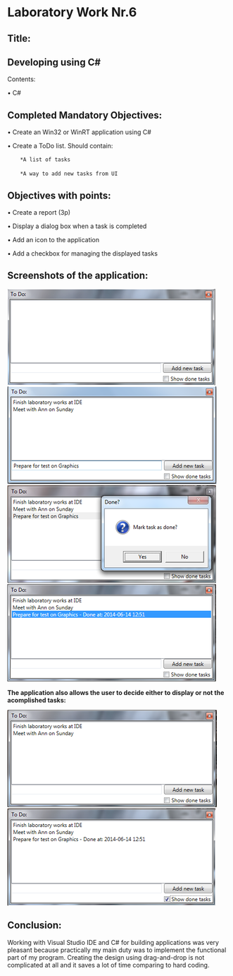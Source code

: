 Laboratory Work Nr.6
====================
Title:
------
Developing using C#
------------
Contents:

•	C#

Completed Mandatory Objectives:
--------------------
•	Create an Win32 or WinRT application using C#

•	Create a ToDo list. Should contain:

		*A list of tasks

		*A way to add new tasks from UI

Objectives with points:
-----------------------
•	Create a report (3p)

•	Display a dialog box when a task is completed

•	Add an icon to the application

•	Add a checkbox for managing the displayed tasks

Screenshots of the application:
--------------------------


![main](https://raw.githubusercontent.com/TUM-FAF/FAF-121-Gusan-Gina/master/WP/Lab6_WP/screenshots/todo1.png)
![main](https://raw.githubusercontent.com/TUM-FAF/FAF-121-Gusan-Gina/master/WP/Lab6_WP/screenshots/todo2.png)
![main](https://raw.githubusercontent.com/TUM-FAF/FAF-121-Gusan-Gina/master/WP/Lab6_WP/screenshots/todo3.png)
![main](https://raw.githubusercontent.com/TUM-FAF/FAF-121-Gusan-Gina/master/WP/Lab6_WP/screenshots/todo4.png)



**The application also allows the user to decide either to display or not the acomplished tasks:**


![main](https://raw.githubusercontent.com/TUM-FAF/FAF-121-Gusan-Gina/master/WP/Lab6_WP/screenshots/todo5.png)
![main](https://raw.githubusercontent.com/TUM-FAF/FAF-121-Gusan-Gina/master/WP/Lab6_WP/screenshots/todo6.png)

Conclusion:
-----------

Working with Visual Studio IDE and C# for building applications was very pleasant because practically my main duty was to implement the functional part of my program. Creating the design using drag-and-drop is not complicated at all and it saves a lot of time comparing to hard coding. 
